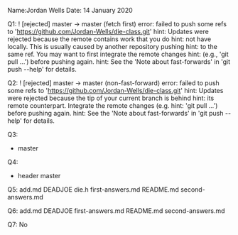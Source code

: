 Name:Jordan Wells
Date: 14 January 2020

Q1:
  ! [rejected]        master -> master (fetch first)
error: failed to push some refs to 'https://github.com/Jordan-Wells/die-class.git'
hint: Updates were rejected because the remote contains work that you do
hint: not have locally. This is usually caused by another repository pushing
hint: to the same ref. You may want to first integrate the remote changes
hint: (e.g., 'git pull ...') before pushing again.
hint: See the 'Note about fast-forwards' in 'git push --help' for details.

Q2:
  ! [rejected]        master -> master (non-fast-forward)
error: failed to push some refs to 'https://github.com/Jordan-Wells/die-class.git'
hint: Updates were rejected because the tip of your current branch is behind
hint: its remote counterpart. Integrate the remote changes (e.g.
hint: 'git pull ...') before pushing again.
hint: See the 'Note about fast-forwards' in 'git push --help' for details.

Q3:
* master


Q4:
* header
  master

Q5:
add.md  DEADJOE  die.h  first-answers.md  README.md  second-answers.md

Q6:
add.md  DEADJOE  first-answers.md  README.md  second-answers.md

Q7:
No




